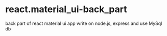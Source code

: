 # react.material_ui-back_part
back part of react material ui app write on node.js, express and use MySql db
